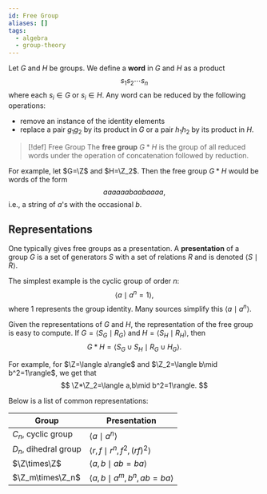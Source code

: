 ```yaml
---
id: Free Group
aliases: []
tags:
  - algebra
  - group-theory
---
```


Let $G$ and $H$ be groups. We define a **word** in $G$ and $H$ as a product
$$
    s_1s_2\cdots s_n
$$
where each $s_i\in G$ or $s_i\in H$. Any word can be reduced by the following operations:
- remove an instance of the identity elements
- replace a pair $g_1g_2$ by its product in $G$ or a pair $h_1h_2$ by its product in $H$.

> [!def] Free Group
> The **free group** $G*H$ is the group of all reduced words under the operation of concatenation followed by reduction.

For example, let $G=\Z$ and $H=\Z_2$. Then the free group $G*H$ would be words of the form
$$
    aaaaaabaabaaaa,
$$
i.e., a string of $a$'s with the occasional $b$. 

## Representations

One typically gives free groups as a presentation. A **presentation** of a group $G$ is a set of generators $S$ with a set of relations $R$ and is denoted $\langle S\mid R\rangle$.

The simplest example is the cyclic group of order $n$:
$$
    \langle a\mid a^n=1\rangle,
$$
where 1 represents the group identity. Many sources simplify this $\langle a\mid a^n\rangle$.

Given the representations of $G$ and $H$, the representation of the free group is easy to compute. If $G=\langle S_G\mid R_G\rangle$ and $H=\langle S_H\mid R_H\rangle$, then 
$$
    G*H = \langle S_G\cup S_H\mid R_G\cup H_G\rangle.
$$

For example, for $\Z=\langle a\rangle$ and $\Z_2=\langle b\mid b^2=1\rangle$, we get that 
$$
    \Z*\Z_2=\langle a,b\mid b^2=1\rangle.
$$

Below is a list of common representations:

| Group | Presentation |
| ----- | ------------ |
| $C_n$, cyclic group | $\langle a\mid a^n\rangle$ |
| $D_n$, dihedral group | $\langle r,f\mid r^n, f^2, (rf)^2\rangle$ |
| $\Z\times\Z$ | $\langle a,b\mid ab=ba\rangle$ |
| $\Z_m\times\Z_n$ | $\langle a,b\mid a^m,b^n, ab=ba\rangle$ |

